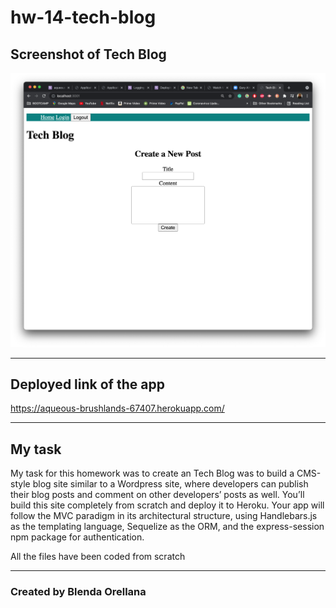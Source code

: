 # hw-14-tech-blog


## Screenshot of Tech Blog

![Tech Blog](./assets/demo-screenshot.jpg)

---
## Deployed link of the app

https://aqueous-brushlands-67407.herokuapp.com/

---
## My task

My task for this homework was to create an Tech Blog was to build a CMS-style blog site similar to a Wordpress site, where developers can publish their blog posts and comment on other developers’ posts as well. You’ll build this site completely from scratch and deploy it to Heroku. Your app will follow the MVC paradigm in its architectural structure, using Handlebars.js as the templating language, Sequelize as the ORM, and the express-session npm package for authentication.

All the files have been coded from scratch


---
### Created by Blenda Orellana